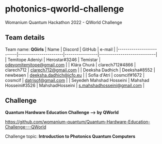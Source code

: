 # photonics-qworld-challenge
Womanium Quantum Hackathon 2022 - QWorld Challenge

## Team details
Team name: **QGirls**
| Name                     | Discord               | GitHub          | e-mail                      |
|--------------------------|-----------------------|-----------------|-----------------------------|
| Temitope Adeniyi         | Herostar#3246         | Temistar        | odeyomitemitope@gmail.com   |
| Klára Churá              | clarech712#4866       | clarech712      | clarech712@gmail.com        |
| Deeksha Dadhich          | Deeksha#8552          | newbeaen        | deeksha.dadhich@icfo.eu     |
| Sofia d'Atri             | cosmcif#1672          | cosmcif         | datrisof@gmail.com          |
| Seyedeh Mahshad Hosseini | Mahshad Hosseini#3526 | MahshadHosseini | s.mahshadhosseini@gmail.com |

## Challenge
**Quantum Hardware Education Challenge --> by QWorld**

https://github.com/womanium-quantum/Quantum-Hardware-Education-Challenge---QWorld

Challenge topic: **Introduction to Photonics Quantum Computers**

